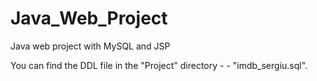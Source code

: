 # Java_Web_Project
 Java web project with MySQL and JSP
 
 
 You can find the DDL file in the "Project" directory - - "imdb_sergiu.sql".

